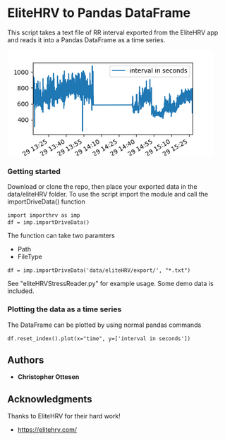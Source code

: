 # EliteHRV to Pandas DataFrame
This script takes a text file of RR interval exported from the EliteHRV app and reads it into a Pandas DataFrame as a time series. 

![RR Peaks as a timeseries](Figures/ExampleFigure.png)


### Getting started
Download or clone the repo, then place your exported data in the data/eliteHRV folder.
To use the script import the module and call the importDriveData() function 
```
import importhrv as imp
df = imp.importDriveData()
```
The function can take two paramters
* Path
* FileType
```
df = imp.importDriveData('data/eliteHRV/export/', "*.txt")
```
See "eliteHRVStressReader.py" for example usage. Some demo data is included. 

### Plotting the data as a time series
The DataFrame can be plotted by using normal pandas commands
```
df.reset_index().plot(x="time", y=['interval in seconds'])

```

## Authors

* **Christopher Ottesen** 


## Acknowledgments
Thanks to EliteHRV for their hard work!
* https://elitehrv.com/